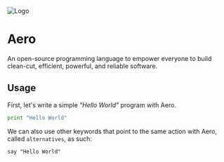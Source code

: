 ![Logo](https://avatars2.githubusercontent.com/u/73141764?s=200&v=4)

# Aero

An open-source programming language to empower everyone to build clean-cut, efficient, powerful, and reliable software.

## Usage

First, let's write a simple _"Hello World"_ program with Aero.

```py
print "Hello World"
```

We can also use other keywords that point to the same action with Aero, called `alternatives`, as such:

```aero
say "Hello World"
```
